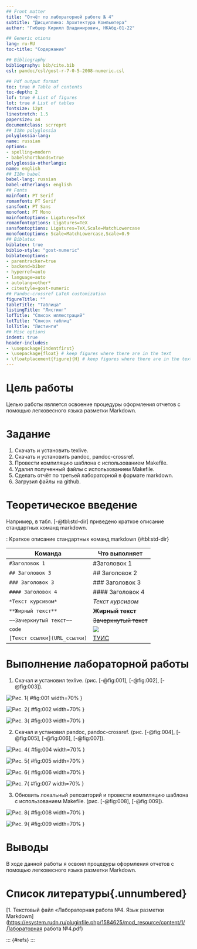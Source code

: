 ```yaml
---
## Front matter
title: "Отчёт по лабораторной работе № 4"
subtitle: "Дисциплина: Архитектура Компьютера"
author: "Гибшер Кирилл Владимирович, НКАбд-01-22"

## Generic otions
lang: ru-RU
toc-title: "Содержание"

## Bibliography
bibliography: bib/cite.bib
csl: pandoc/csl/gost-r-7-0-5-2008-numeric.csl

## Pdf output format
toc: true # Table of contents
toc-depth: 2
lof: true # List of figures
lot: true # List of tables
fontsize: 12pt
linestretch: 1.5
papersize: a4
documentclass: scrreprt
## I18n polyglossia
polyglossia-lang:
name: russian
options:
- spelling=modern
- babelshorthands=true
polyglossia-otherlangs:
name: english
## I18n babel
babel-lang: russian
babel-otherlangs: english
## Fonts
mainfont: PT Serif
romanfont: PT Serif
sansfont: PT Sans
monofont: PT Mono
mainfontoptions: Ligatures=TeX
romanfontoptions: Ligatures=TeX
sansfontoptions: Ligatures=TeX,Scale=MatchLowercase
monofontoptions: Scale=MatchLowercase,Scale=0.9
## Biblatex
biblatex: true
biblio-style: "gost-numeric"
biblatexoptions:
- parentracker=true
- backend=biber
- hyperref=auto
- language=auto
- autolang=other*
- citestyle=gost-numeric
## Pandoc-crossref LaTeX customization
figureTitle: ""
tableTitle: "Таблица"
listingTitle: "Листинг"
lofTitle: "Список иллюстраций"
lotTitle: "Список таблиц"
lolTitle: "Листинги"
## Misc options
indent: true
header-includes:
- \usepackage{indentfirst}
- \usepackage{float} # keep figures where there are in the text
- \floatplacement{figure}{H} # keep figures where there are in the text
---
```


# Цель работы

Целью работы является освоение процедуры оформления отчетов с помощью легковесного языка разметки Markdown.

# Задание

1. Скачать и установить texlive.
2. Скачать и установить pandoc, pandoc-crossref.
3. Провести компиляцию шаблона с использованием Makefile.
4. Удалил полученный файлы с использованием Makefile.
5. Сделать отчёт по третьей лабораторной в формате markdown.
6. Загрузил файлы на github.

# Теоретическое введение

Например, в табл. [-@tbl:std-dir] приведено краткое описание стандартных команд markdown.

: Kраткое описание стандартных команд markdown {#tbl:std-dir}

**Команда** | **Что выполняет**
------------|------------------
`#Заголовок 1`|#Заголовок 1
`## Заголовок 3` |## Заголовок 2
`### Заголовок 3` |### Заголовок 3
`#### Заголовок 4` |#### Заголовок 4
`*Текст курсивом*`|*Текст курсивом*
`**Жирный текст** `|**Жирный текст**
`~~Зачеркнутый текст~~ `|~~Зачеркнутый текст~~
`code` |![](https://static.wikia.nocookie.net/habitrpg/images/3/38/Code.png/revision/latest?cb=20200727080341)
`[Текст ссылки](URL_ссылки)`|[ТУИС](https://esystem.rudn.ru/)

# Выполнение лабораторной работы

1. Скачал и установил texlive. (рис. [-@fig:001], [-@fig:002], [-@fig:003]).

![Рис. 1](image/1.png){ #fig:001 width=70% }

![Рис. 2](image/2.png){ #fig:002 width=70% }

![Рис. 3](image/3.png){ #fig:003 width=70% }


2. Скачал и установил pandoc, pandoc-crossref. (рис. [-@fig:004], [-@fig:005], [-@fig:006], [-@fig:007]).

![Рис. 4](image/4.png){ #fig:004 width=70% }

![Рис. 5](image/5.png){ #fig:005 width=70% }

![Рис. 6](image/6.png){ #fig:006 width=70% }

![Рис. 7](image/7.png){ #fig:007 width=70% }


3. Обновить локальный репозиторий и провести компиляцию шаблона с использованием Makefile. (рис. [-@fig:008], [-@fig:009]).

![Рис. 8](image/8.png){ #fig:008 width=70% }

![Рис. 9](image/9.png){ #fig:009 width=70% }


# Выводы

В ходе данной работы я освоил процедуры оформления отчетов с помощью легковесного языка разметки Markdown.

# Список литературы{.unnumbered}

[1. Текстовый файл «Лабораторная работа №4. Язык разметки Markdown](https://esystem.rudn.ru/pluginfile.php/1584625/mod_resource/content/1/Лабораторная работа №4.pdf)

::: {#refs}
:::
